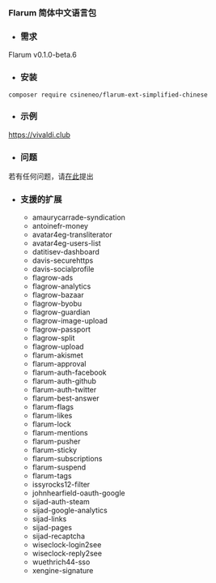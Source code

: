 ### Flarum 简体中文语言包

- ### 需求
Flarum v0.1.0-beta.6

- ### 安装
```
composer require csineneo/flarum-ext-simplified-chinese
```

- ### 示例
https://vivaldi.club 

- ### 问题
若有任何问题，请[在此](https://vivaldi.club/t/flarum)提出

- ### 支援的扩展
  - amaurycarrade-syndication
  - antoinefr-money
  - avatar4eg-transliterator
  - avatar4eg-users-list
  - datitisev-dashboard
  - davis-securehttps
  - davis-socialprofile
  - flagrow-ads
  - flagrow-analytics
  - flagrow-bazaar
  - flagrow-byobu
  - flagrow-guardian
  - flagrow-image-upload
  - flagrow-passport
  - flagrow-split
  - flagrow-upload
  - flarum-akismet
  - flarum-approval
  - flarum-auth-facebook
  - flarum-auth-github
  - flarum-auth-twitter
  - flarum-best-answer
  - flarum-flags
  - flarum-likes
  - flarum-lock
  - flarum-mentions
  - flarum-pusher
  - flarum-sticky
  - flarum-subscriptions
  - flarum-suspend
  - flarum-tags
  - issyrocks12-filter
  - johnhearfield-oauth-google
  - sijad-auth-steam
  - sijad-google-analytics
  - sijad-links
  - sijad-pages
  - sijad-recaptcha
  - wiseclock-login2see
  - wiseclock-reply2see
  - wuethrich44-sso
  - xengine-signature

